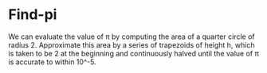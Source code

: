 # Find-pi
We can evaluate the value of π by computing the area of a quarter circle of radius 2.
Approximate this area by a series of trapezoids of height h, which is taken to be 2 at the beginning and continuously
halved until the value of π is accurate to within 10^-5.
